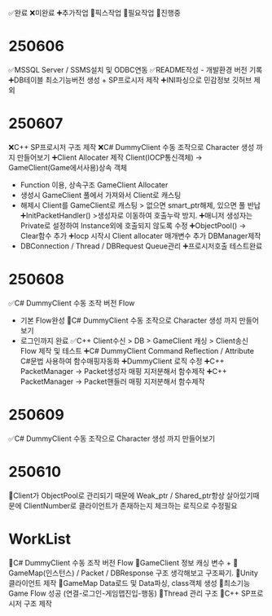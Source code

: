 ✅완료
❌미완료
➕추가작업
📌픽스작업
🚧필요작업
🔄진행중
# 250606
✅MSSQL Server / SSMS설치 및 ODBC연동
✅README작성 - 개발환경 버전 기록
➕DB테이블 최소기능버전 생성  + SP프로시저 제작
➕INI파싱으로 민감정보 깃허브 제외

# 250607
❌C++ SP프로시저 구조 제작
❌C# DummyClient 수동 조작으로 Character 생성 까지 만들어보기
➕Client Allocater 제작 Client(IOCP통신객체) -> GameClient(Game에서사용)상속 객체
* Function 이용, 상속구조 GameClient Allocater
* 생성시 GameClient 풀에서 가져와서 Client로 캐스팅
* 해제시 Client를 GameClient로 캐스팅 > 없으면 smart_ptr해제, 있으면 풀 반납
➕InitPacketHandler() >생성자로 이동하여 호출누락 방지. 
➕매니저 생성자는 Private로 설정하여 Instance외에 호출되지 않도록 수정
➕ObjectPool() -> Clear함수 추가
➕Iocp 시작시 Client allocater 매개변수 추가
DBManager제작
* DBConnection / Thread / DBRequest Queue관리 
➕프로시저호출 테스트완료

# 250608
✅C# DummyClient 수동 조작 버전 Flow
* 기본 Flow완성
🔄C# DummyClient 수동 조작으로 Character 생성 까지 만들어보기
* 로그인까지 완료
✅C++ Client수신 > DB > GameClient 캐싱 > Client송신 Flow 제작 및 테스트
➕C# DummyClient Command Reflection / Attribute C#문법 사용하여 함수매핑자동화
➕DummyClient 로직 수정
➕C++ PacketManager -> Packet생성자 매핑 지저분해서 함수제작
➕C++ PacketManager -> Packet핸들러 매핑 지저분해서 함수제작

# 250609
✅C# DummyClient 수동 조작으로 Character 생성 까지 만들어보기 

# 250610
📌Client가 ObjectPool로 관리되기 때문에 Weak_ptr / Shared_ptr항상 살아있기때문에
     ClientNumber로 클라이언트가 존재하는지 체크하는 로직으로 수정필요



# WorkList
🔄C# DummyClient 수동 조작 버전 Flow
📝GameClient 정보 캐싱 변수 +
📝GameMap(인스턴스) / Packet / DBResponse 구조 생각해보고 구조짜기.
📝Unity 클라이언트 제작
📝GameMap Data로드 및 Data파싱, class객체 생성
📝최소기능 Game Flow 성공 (연결-로그인-게임맵진입-행동)
📝Thread 관리 구조 
📝C++ SP프로시저 구조 제작